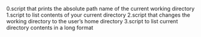 0.script that prints the absolute path name of the current working directory
1.script to list contents of your current directory
2.script that changes the working directory to the user’s home directory
3.script to list current directory contents in a long format

